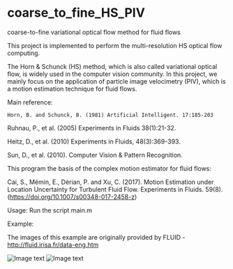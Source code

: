 # coarse_to_fine_HS_PIV
coarse-to-fine variational optical flow method for fluid flows

This project is implemented to perform the multi-resolution HS optical flow computing.

The Horn & Schunck (HS) method, which is also called variational optical flow, is widely used in the computer vision community. 
In this project, we mainly focus on the application of particle image velocimetry (PIV), which is a motion estimation technique for fluid flows.


Main reference:

	Horn, B. and Schunck, B. (1981) Artificial Intelligent. 17:185-203
	
Ruhnau, P., et al. (2005) Experiments in Fluids 38(1):21-32.
	
Heitz, D., et al. (2010) Experiments in Fluids, 48(3):369-393.
	
Sun, D., et al. (2010). Computer Vision & Pattern Recognition.


This program the basis of the complex motion estimator for fluid flows:

  Cai, S., Mémin, E., Dérian, P. and Xu, C. (2017). Motion Estimation under Location Uncertainty for Turbulent Fluid Flow. Experiments in Fluids. 59(8). (https://doi.org/10.1007/s00348-017-2458-z)


Usage:  Run the script main.m

Example:

The images of this example are originally provided by FLUID - http://fluid.irisa.fr/data-eng.htm

![Image text](coarse_to_fine_HS_PIV/data/image1.png)
![Image text](coarse_to_fine_HS_PIV/data/image2.png)



